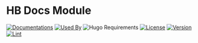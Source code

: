 # HB Docs Module

[![Documentations](https://img.shields.io/badge/docs-references-blue?logo=hugo&style=flat-square)](https://hb.hugomods.com)
[![Used By](https://img.shields.io/badge/dynamic/json?color=success&label=used+by&query=repositories_humanize&logo=hugo&style=flat-square&url=https://api.razonyang.com/v1/github/dependents/hbstack/docs)](https://github.com/hbstack/docs/network/dependents)
![Hugo Requirements](https://img.shields.io/badge/dynamic/json?color=important&label=requirements&query=requirements&logo=hugo&style=flat-square&url=https://api.razonyang.com/v1/hugo/modules/github.com/hbstack/docs)
[![License](https://img.shields.io/github/license/hbstack/docs?style=flat-square)](https://github.com/hbstack/docs/blob/main/LICENSE)
[![Version](https://img.shields.io/badge/dynamic/json?color=blue&label=version&query=name&url=https://api.razonyang.com/v1/github/tag/hbstack/docs&style=flat-square)](https://github.com/hbstack/docs/tags)
[![Lint](https://github.com/hbstack/docs/actions/workflows/lint.yml/badge.svg?style=flat-square)](https://github.com/hbstack/docs/actions/workflows/lint.yml)
